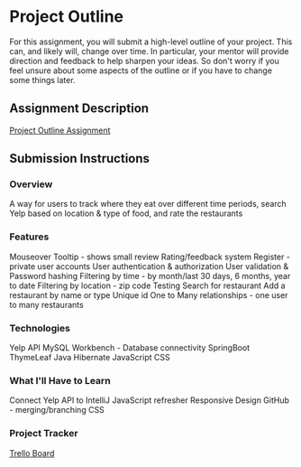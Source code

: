 # Project Outline
For this assignment, you will submit a high-level outline of your project. This can, and likely will, change over time. In particular, your mentor will provide direction and feedback to help sharpen your ideas. So don't worry if you feel unsure about some aspects of the outline or if you have to change some things later.

## Assignment Description
[Project Outline Assignment](https://education.launchcode.org/liftoff/modules/assignments/project-outline)

## Submission Instructions

### Overview
A way for users to track where they eat over different time periods, search Yelp based on location & type of food, and rate the restaurants

### Features
Mouseover Tooltip - shows small review
Rating/feedback system
Register - private user accounts 
User authentication & authorization
User validation & Password hashing
Filtering by time - by month/last 30 days, 6 months, year to date
Filtering by location - zip code
Testing
Search for restaurant 
Add a restaurant by name or type
Unique id
One to Many relationships - one user to many restaurants

### Technologies
Yelp API
MySQL Workbench - Database connectivity
SpringBoot
ThymeLeaf
Java
Hibernate
JavaScript
CSS

### What I'll Have to Learn
Connect Yelp API to IntelliJ 
JavaScript refresher
Responsive Design
GitHub - merging/branching
CSS

### Project Tracker
[Trello Board](https://trello.com/b/uXgbgOqT/liftoff-project-2022-2023)


